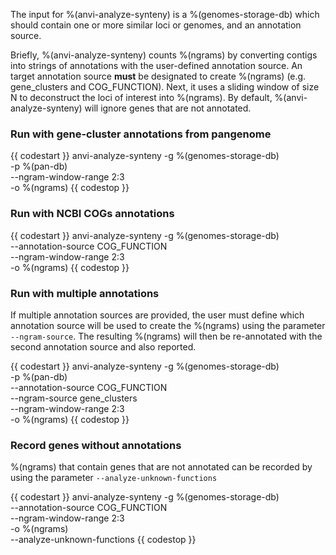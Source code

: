 The input for %(anvi-analyze-synteny) is a %(genomes-storage-db) which should contain one or more similar loci or genomes, and an annotation source. 

Briefly, %(anvi-analyze-synteny) counts %(ngrams) by converting contigs into strings of annotations with the user-defined annotation source. An target annotation source **must** be designated to create %(ngrams) (e.g. gene_clusters and COG_FUNCTION). Next, it uses a sliding window of size N to deconstruct the loci of interest into %(ngrams). By default, %(anvi-analyze-synteny) will ignore genes that are not annotated. 



### Run with gene-cluster annotations from pangenome

{{ codestart }}
anvi-analyze-synteny -g %(genomes-storage-db) \
                     -p %(pan-db) \
                     --ngram-window-range 2:3 \
                     -o %(ngrams)
{{ codestop }}

### Run with NCBI COGs annotations

{{ codestart }}
anvi-analyze-synteny -g %(genomes-storage-db) \
                     --annotation-source COG_FUNCTION \
                     --ngram-window-range 2:3 \
                     -o %(ngrams) 
{{ codestop }}

### Run with multiple annotations

If multiple annotation sources are provided, the user must define which annotation source will be used to create the %(ngrams) using the parameter `--ngram-source`. The resulting %(ngrams) will then be re-annotated with the second annotation source and also reported. 

{{ codestart }}
anvi-analyze-synteny -g %(genomes-storage-db) \
                     -p %(pan-db) \
                     --annotation-source COG_FUNCTION \
                     --ngram-source gene_clusters \
                     --ngram-window-range 2:3 \
                     -o %(ngrams)
{{ codestop }}

### Record genes without annotations

%(ngrams) that contain genes that are not annotated can be recorded by using the parameter `--analyze-unknown-functions`

{{ codestart }}
anvi-analyze-synteny -g %(genomes-storage-db) \
                     --annotation-source COG_FUNCTION \
                     --ngram-window-range 2:3 \
                     -o %(ngrams) \
                     --analyze-unknown-functions
{{ codestop }}
